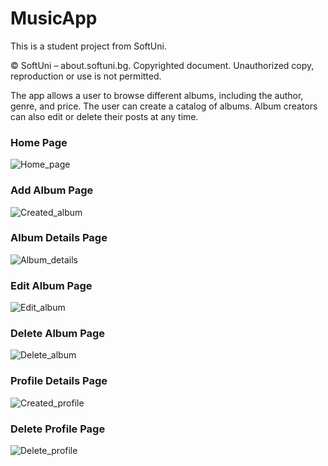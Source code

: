 # MusicApp
This is a student project from SoftUni.


© SoftUni – about.softuni.bg. Copyrighted document. Unauthorized copy, reproduction or use is not permitted.

The app allows a user to browse different albums, including the author, genre, and price. The user can create a
catalog of albums. Album creators can also edit or delete their posts at any time.

### Home Page 
![Home_page](https://github.com/ivanmarinoff/Music-App/assets/107050101/db3b7cb6-9c37-4dec-8b9a-b51fa080adb3)

### Add Album Page
![Created_album](https://github.com/ivanmarinoff/Music-App/assets/107050101/e51807da-5ae2-4da1-bd88-64c80491c909)

### Album Details Page 
![Album_details](https://github.com/ivanmarinoff/Music-App/assets/107050101/55bcb56a-5ec5-455b-86e3-5047f1474e62)

### Edit Album Page 
![Edit_album](https://github.com/ivanmarinoff/Music-App/assets/107050101/b59af67c-0a1c-4198-9480-ad3eff71f9b7)

### Delete Album Page 
![Delete_album](https://github.com/ivanmarinoff/Music-App/assets/107050101/0c3c9e9f-689d-4e43-bab3-8938347e51a4)


### Profile Details Page 
![Created_profile](https://github.com/ivanmarinoff/Music-App/assets/107050101/843e7446-e79f-4452-93bb-d88741713996)

### Delete Profile Page 
![Delete_profile](https://github.com/ivanmarinoff/Music-App/assets/107050101/655ad7b4-f53c-47eb-8328-c273523c7edf)
